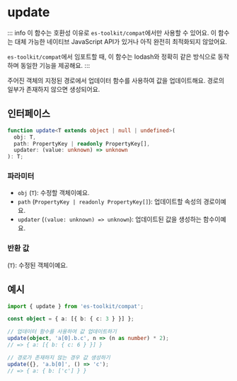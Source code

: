 # update

::: info
이 함수는 호환성 이유로 `es-toolkit/compat`에서만 사용할 수 있어요. 이 함수는 대체 가능한 네이티브 JavaScript API가 있거나 아직 완전히 최적화되지 않았어요.

`es-toolkit/compat`에서 임포트할 때, 이 함수는 lodash와 정확히 같은 방식으로 동작하며 동일한 기능을 제공해요.
:::

주어진 객체의 지정된 경로에서 업데이터 함수를 사용하여 값을 업데이트해요. 경로의 일부가 존재하지 않으면 생성되어요.

## 인터페이스

```typescript
function update<T extends object | null | undefined>(
  obj: T,
  path: PropertyKey | readonly PropertyKey[],
  updater: (value: unknown) => unknown
): T;
```

### 파라미터

- `obj` (`T`): 수정할 객체이예요.
- `path` (`PropertyKey | readonly PropertyKey[]`): 업데이트할 속성의 경로이예요.
- `updater` (`(value: unknown) => unknown`): 업데이트된 값을 생성하는 함수이예요.

### 반환 값

(`T`): 수정된 객체이예요.

## 예시

```typescript
import { update } from 'es-toolkit/compat';

const object = { a: [{ b: { c: 3 } }] };

// 업데이터 함수를 사용하여 값 업데이트하기
update(object, 'a[0].b.c', n => (n as number) * 2);
// => { a: [{ b: { c: 6 } }] }

// 경로가 존재하지 않는 경우 값 생성하기
update({}, 'a.b[0]', () => 'c');
// => { a: { b: ['c'] } }
```
